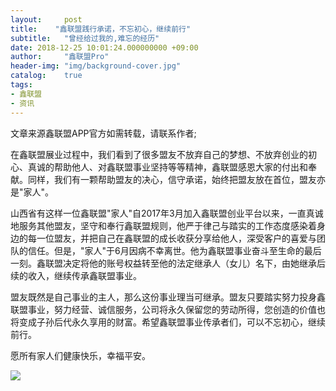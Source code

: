 ```yaml
---
layout:     post
title:    "鑫联盟践行承诺，不忘初心，继续前行"
subtitle:   "曾经给过我的,难忘的经历"
date: 2018-12-25 10:01:24.000000000 +09:00
author:     "鑫联盟Pro"
header-img: "img/background-cover.jpg"
catalog:    true
tags:
- 鑫联盟
- 资讯
---
```


文章来源鑫联盟APP官方如需转载，请联系作者;

在鑫联盟展业过程中，我们看到了很多盟友不放弃自己的梦想、不放弃创业的初心、真诚的帮助他人、对鑫联盟事业坚持等等精神，鑫联盟感恩大家的付出和奉献。同样，我们有一颗帮助盟友的决心，信守承诺，始终把盟友放在首位，盟友亦是"家人"。

山西省有这样一位鑫联盟"家人"自2017年3月加入鑫联盟创业平台以来，一直真诚地服务其他盟友，坚守和奉行鑫联盟规则，他严于律己与踏实的工作态度感染着身边的每一位盟友，并把自己在鑫联盟的成长收获分享给他人，深受客户的喜爱与团队的信任。但是，"家人"于6月因病不幸离世。他为鑫联盟事业奋斗至生命的最后一刻。鑫联盟决定将他的账号权益转至他的法定继承人（女儿）名下，由她继承后续的收入，继续传承鑫联盟事业。

盟友既然是自己事业的主人，那么这份事业理当可继承。盟友只要踏实努力投身鑫联盟事业，努力经营、诚信服务，公司将永久保留您的劳动所得，您创造的价值也将变成子孙后代永久享用的财富。希望鑫联盟事业传承者们，可以不忘初心，继续前行。

愿所有家人们健康快乐，幸福平安。

![](http://yizhibi.6chemical.com/1556498866.png?)



